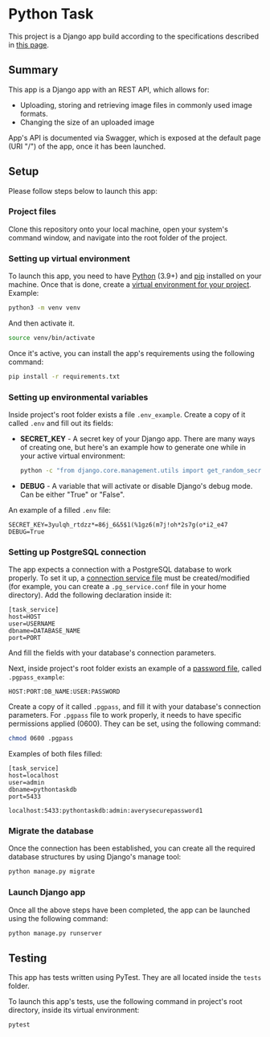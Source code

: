# Python Task
This project is a Django app build according to the specifications described in [this page](https://gitlab.futuremind.dev/fm-public/python-task).

## Summary
This app is a Django app with an REST API, which allows for:

- Uploading, storing and retrieving image files in commonly used image formats.
- Changing the size of an uploaded image

App's API is documented via Swagger, which is exposed at the default page (URI "/") of the app, once it has been launched.

## Setup
Please follow steps below to launch this app:

### Project files
Clone this repository onto your local machine, open your system's command window, and navigate into the root folder of the project.

### Setting up virtual environment
To launch this app, you need to have [Python](https://www.python.org/) (3.9+) and [pip](https://pip.pypa.io/en/stable/getting-started/) installed on your machine.
Once that is done, create a [virtual environment for your project](https://docs.python.org/3/library/venv.html). Example:

```bash
python3 -m venv venv
```

And then activate it.

```bash
source venv/bin/activate
```

Once it's active, you can install the app's requirements using the following command:

```bash
pip install -r requirements.txt
```

### Setting up environmental variables
Inside project's root folder exists a file `.env_example`. Create a copy of it called `.env` and fill out its fields:

- **SECRET_KEY** - A secret key of your Django app. There are many ways of creating one, but here's an example how to generate one 
while in your active virtual environment:
  ```bash
  python -c "from django.core.management.utils import get_random_secret_key; print(get_random_secret_key())"
  ```
- **DEBUG** - A variable that will activate or disable Django's debug mode. Can be either "True" or "False".

An example of a filled `.env` file:

```
SECRET_KEY=3yulqh_rtdzz*=86j_6&5$1(%1gz6(m7j!oh*2s7g(o*i2_e47
DEBUG=True
```

### Setting up PostgreSQL connection
The app expects a connection with a PostgreSQL database to work properly.
To set it up, a [connection service file](https://www.postgresql.org/docs/current/libpq-pgservice.html) must be created/modified (for example, you can create a `.pg_service.conf` file in your home directory).
Add the following declaration inside it:
```
[task_service]
host=HOST
user=USERNAME
dbname=DATABASE_NAME
port=PORT
```
And fill the fields with your database's connection parameters.

Next, inside project's root folder exists an example of a [password file](https://www.postgresql.org/docs/current/libpq-pgpass.html), called `.pgpass_example`: 
```
HOST:PORT:DB_NAME:USER:PASSWORD
```
Create a copy of it called `.pgpass`, and fill it with your database's connection parameters.
For `.pgpass` file to work properly, it needs to have specific permissions applied (0600). They can be set, using the following command:
```bash
chmod 0600 .pgpass
```

Examples of both files filled:
```
[task_service]
host=localhost
user=admin
dbname=pythontaskdb
port=5433
```
```
localhost:5433:pythontaskdb:admin:averysecurepassword1
```

### Migrate the database
Once the connection has been established, you can create all the required database structures by using Django's manage tool:
```bash
python manage.py migrate
```

### Launch Django app
Once all the above steps have been completed, the app can be launched using the following command:
```bash
python manage.py runserver
```

## Testing
This app has tests written using PyTest. They are all located inside the `tests` folder.

To launch this app's tests, use the following command in project's root directory, inside its virtual environment:
```bash
pytest
```

